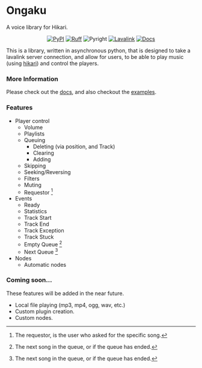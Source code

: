 # Ongaku
A voice library for Hikari.

<div align="center">

[![PyPI](https://img.shields.io/pypi/v/hikari-ongaku)](https://pypi.org/project/hikari-ongaku)
[![Ruff](https://img.shields.io/endpoint?url=https://raw.githubusercontent.com/charliermarsh/ruff/main/assets/badge/v1.json)](https://github.com/charliermarsh/ruff)
![Pyright](https://badgen.net/badge/Pyright/strict/2A6DB2)
[![Lavalink](https://badgen.net/badge/Lavalink/v4.0.0/ff624a)](https://lavalink.dev/)
[![Docs](https://badgen.net/badge/Docs/v0.2.4/ff6b61)](https://ongaku.mplaty.com/)

</div>

This is a library, written in asynchronous python, that is designed to take a lavalink server connection, and allow for users, to be able to play music (using [hikari](https://hikari-py.dev/)) and control the players.


### More Information

Please check out the [docs](https://ongaku.mplaty.com/), and also checkout the [examples](https://github.com/MPlatypus/hikari-ongaku/tree/main/examples).


### Features
 - Player control
    - Volume
    - Playlists
    - Queuing
        - Deleting (via position, and Track)
        - Clearing
        - Adding
    - Skipping
    - Seeking/Reversing
    - Filters
    - Muting
    - Requestor [^1]
 - Events
    - Ready
    - Statistics
    - Track Start
    - Track End
    - Track Exception
    - Track Stuck
    - Empty Queue [^2]
    - Next Queue [^2]
 - Nodes
    - Automatic nodes


### Coming soon...
These features will be added in the near future.
 - Local file playing (mp3, mp4, ogg, wav, etc.)
 - Custom plugin creation.
 - Custom nodes.


[^1]: The requestor, is the user who asked for the specific song.
[^2]: The next song in the queue, or if the queue has ended.